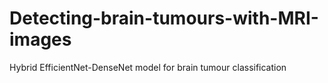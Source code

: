 # Detecting-brain-tumours-with-MRI-images
Hybrid EfficientNet-DenseNet model for brain tumour classification
